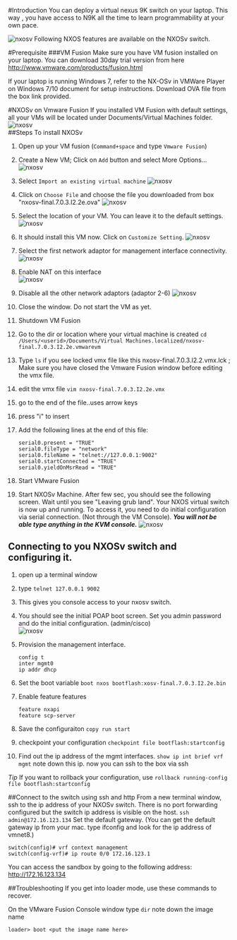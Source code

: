 


#Introduction
You can deploy a virtual nexus 9K switch on your laptop.  This way , you  have access to N9K all the time to learn programmability at your own pace.

![nxosv](/images/nxosv-v-10.png)
Following NXOS features are available on the NXOSv switch.


#Prerequisite
###VM Fusion
Make sure you have VM fusion  installed on your laptop.  You can download 30day trial version from here
http://www.vmware.com/products/fusion.html

If your laptop is running Windows 7, refer to the NX-OSv in VMWare Player on Windows 7/10 document for setup instructions.
Download OVA file from the box link provided.

#NXOSv on Vmware Fusion
If you installed VM Fusion with default settings, all your VMs will be located under Documents/Virtual Machines  folder.
![nxosv](/images/nxosv-v-1.png)  
##Steps To install NXOSv
1. Open up your VM fusion  (`Command+space` and type `Vmware Fusion`)
2. Create a New VM; Click on `Add`  button and select More Options...
![nxosv](/images/nxosv-v-2.png)  
3. Select `Import an existing virtual machine`
![nxosv](/images/nxosv-v-3.png)  
4. Click on `Choose File` and choose the file you downloaded from box  "nxosv-final.7.0.3.I2.2e.ova"
![nxosv](/images/nxosv-v-4.png)  
5. Select the location  of your VM.  You can leave it to the default settings.
![nxosv](/images/nxosv-v-5.png)  
6. It should install this VM now.  Click on `Customize Setting`.
![nxosv](/images/nxosv-v-6.png)   
7. Select the first network adaptor for management interface connectivity.
![nxosv](/images/nxosv-v-7.png)
8. Enable NAT on this interface  
![nxosv](/images/nxosv-v-8.png)
9. Disable all the other network adaptors (adaptor 2-6)
![nxosv](/images/nxosv-v-9.png)   
10. Close the window.  Do not start the VM as yet.
11. Shutdown VM Fusion
12. Go to the dir or location where your virtual machine is created  `cd  /Users/<userid>/Documents/Virtual Machines.localized/nxosv-final.7.0.3.I2.2e.vmwarevm`
13. Type `ls`
    if you see locked vmx file like this nxosv-final.7.0.3.I2.2.vmx.lck  ; Make sure you have closed the Vmware Fusion window before editing the vmx file.
14. edit the vmx file
        `vim nxosv-final.7.0.3.I2.2e.vmx`
15. go to the end of the file..uses arrow keys
16. press "i" to insert
17. Add the following lines at the end of this file:

    ```
    serial0.present = "TRUE"
    serial0.fileType = "network"
    serial0.fileName = "telnet://127.0.0.1:9002"
    serial0.startConnected = "TRUE"
    serial0.yieldOnMsrRead = "TRUE"
    ```
    
18. Start VMware Fusion
19. Start NXOSv Machine.
    After few sec, you should see the following screen.  Wait until you see "Leaving grub land".  Your NXOS virtual switch is now up and running. To access it, you need to do initial configuration via serial connection.  (Not through the VM Console). ***You will not be able type anything in the KVM console.***
    ![nxosv](/images/nxosv-v-11.png)  


## Connecting to you NXOSv switch and configuring it.
1. open up a terminal window
2. type `telnet 127.0.0.1 9002`
3. This gives you console access to your nxosv switch.
4. You should see the initial POAP boot screen. Set you admin password and do the initial configuration. (admin/cisco)  
 ![nxosv](/images/nxosv-v-11.png)  
5. Provision the management interface.
    ```
    config t
    inter mgmt0
    ip addr dhcp
    ```
5. Set the boot variable
    `boot nxos bootflash:xosv-final.7.0.3.I2.2e.bin`

6. Enable feature features
    ```
    feature nxapi
    feature scp-server
    ```
6. Save the configuraiton
    `copy run start`
7. checkpoint your configuration
    `checkpoint file bootflash:startconfig`

7. Find out the ip address of the mgmt interfaces.
    `show ip int brief vrf mgmt`
    note down this ip.  now you can ssh to the box via ssh

*Tip*
If you want to rollback your configuration, use
`rollback running-config file bootflash:startconfig`

##Connect to the switch using ssh and http
From a new terminal window, ssh to the ip address of your NXOSv switch.  There is no port forwarding configured but the switch ip address is visible on the host.
`ssh  admin@172.16.123.134`
Set the default gateway. (You can get the default gateway ip from your mac. type ifconfig and look for the ip address of vmnet8.)
```
switch(config)# vrf context management
switch(config-vrf)# ip route 0/0 172.16.123.1
```
You can access the sandbox by going to the  following address:    http://172.16.123.134

##Troubleshooting
If you get into loader mode, use these commands to recover.

On the VMware Fusion Console window
type `dir`
note down the image name

`loader> boot <put the image name here>`
